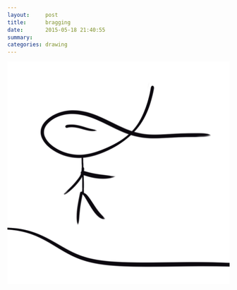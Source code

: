 ```yaml
---
layout:     post
title:      bragging
date:       2015-05-18 21:40:55
summary:    
categories: drawing
---
```

![bragging](/images/diary/bragging.png "the proportionality curve shall close at spacetime boundary.")
